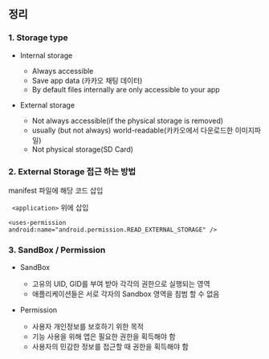 ##  정리

### 1. Storage type
 - Internal storage
   - Always accessible
   - Save app data (카카오 채팅 데이터)
   - By default files internally are only accessible to your app
   
 - External storage
   - Not always accessible(if the physical storage is removed)
   - usually (but not always) world-readable(카카오에서 다운로드한 이미지파일)
   - Not physical storage(SD Card)
   
 
### 2. External Storage 접근 하는 방법

manifest 파일에 해당 코드 삽입

``` <application>``` 위에 삽입

```
<uses-permission android:name="android.permission.READ_EXTERNAL_STORAGE" />
```


### 3. SandBox / Permission
- SandBox
  - 고유의 UID, GID를 부여 받아 각각의 권한으로 실행되는 영역
  - 애플리케이션들은 서로 각자의 Sandbox 영역을 침범 할 수 없음

- Permission
  - 사용자 개인정보를 보호하기 위한 목적
  - 기능 사용을 위해 앱은 필요한 권한을 획득해야 함
  - 사용자의 민감한 정보를 접근할 때 권한을 획득해야 함